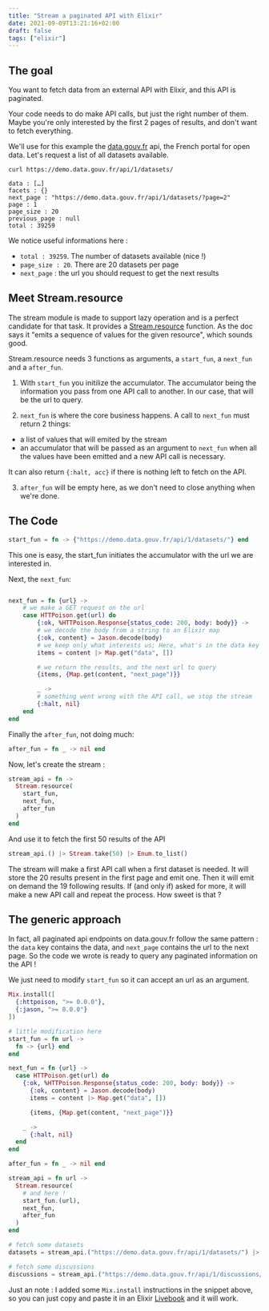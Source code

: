 ```yaml
---
title: "Stream a paginated API with Elixir"
date: 2021-09-09T13:21:16+02:00
draft: false
tags: ["elixir"]
---
```


## The goal

You want to fetch data from an external API with Elixir, and this API is paginated.

Your code needs to do make API calls, but just the right number of them. Maybe you're only interested by the first 2 pages of results, and don't want  to fetch everything.

We'll use for this example the [data.gouv.fr](https://data.gouv.fr) api, the French portal for open data. Let's request a list of all datasets available.

```
curl https://demo.data.gouv.fr/api/1/datasets/

data : […]
facets : {}
next_page : "https://demo.data.gouv.fr/api/1/datasets/?page=2"
page : 1
page_size : 20
previous_page : null
total : 39259
```

We notice useful informations here : 
* `total : 39259`. The number of datasets available (nice !)
* `page_size : 20`. There are 20 datasets per page
* `next_page` : the url you should request to get the next results

## Meet Stream.resource

The stream module is made to support lazy operation and is a perfect candidate for that task. It provides a [Stream.resource]([function](https://hexdocs.pm/elixir/1.12/Stream.html#resource/3)) function. As the doc says it "emits a sequence of values for the given resource", which sounds good.

Stream.resource needs 3 functions as arguments, a `start_fun`, a `next_fun` and a `after_fun`.

1. With `start_fun` you initilize the accumulator. The accumulator being the information you pass from one API call to another. In our case, that will be the url to query.

2. `next_fun` is where the core business happens. A call to `next_fun` must return 2 things:
* a list of values that will emited by the stream
* an accumulator that will be passed as an argument to `next_fun` when all the values have been emitted and a new API call is necessary.

It can also return `{:halt, acc}` if there is nothing left to fetch on the API.

3. `after_fun` will be empty here, as we don't need to close anything when we're done.

## The Code

```elixir
start_fun = fn -> {"https://demo.data.gouv.fr/api/1/datasets/"} end
```
This one is easy, the start_fun initiates the accumulator with the url we are interested in.

Next, the `next_fun`:

```elixir

next_fun = fn {url} ->
    # we make a GET request on the url
    case HTTPoison.get(url) do
        {:ok, %HTTPoison.Response{status_code: 200, body: body}} ->
        # we decode the body from a string to an Elixir map
        {:ok, content} = Jason.decode(body)
        # we keep only what interests us; Here, what's in the data key
        items = content |> Map.get("data", [])

        # we return the results, and the next url to query 
        {items, {Map.get(content, "next_page")}}

        _ ->
        # something went wrong with the API call, we stop the stream
        {:halt, nil}
    end
end

```

Finally the `after_fun`, not doing much:

```elixir
after_fun = fn _ -> nil end
```

Now, let's create the stream :

```elixir
stream_api = fn -> 
  Stream.resource(
    start_fun,
    next_fun,
    after_fun
  )
end
```

And use it to fetch the first 50 results of the API

```elixir
stream_api.() |> Stream.take(50) |> Enum.to_list()
```

The stream will make a first API call when a first dataset is needed. It will store the 20 results present in the first page and emit one. Then it will emit on demand the 19 following results. If (and only if) asked for more, it will make a new API call and repeat the process. How sweet is that ?

## The generic approach
In fact, all paginated api endpoints on data.gouv.fr follow the same pattern : the `data` key contains the data, and `next_page` contains the url to the next page. So the code we wrote is ready to query any paginated information on the API !

We just need to modify `start_fun` so it can accept an url as an argument.

```elixir
Mix.install([
  {:httpoison, ">= 0.0.0"},
  {:jason, ">= 0.0.0"}
])

# little modification here
start_fun = fn url -> 
  fn -> {url} end
end

next_fun = fn {url} ->
  case HTTPoison.get(url) do
    {:ok, %HTTPoison.Response{status_code: 200, body: body}} ->
      {:ok, content} = Jason.decode(body)
      items = content |> Map.get("data", [])

      {items, {Map.get(content, "next_page")}}

    _ ->
      {:halt, nil}
  end
end

after_fun = fn _ -> nil end

stream_api = fn url ->
  Stream.resource(
    # and here !
    start_fun.(url),
    next_fun,
    after_fun
  )
end

# fetch some datasets
datasets = stream_api.("https://demo.data.gouv.fr/api/1/datasets/") |> Stream.take(50) |> Enum.to_list()

# fetch some discussions
discussions = stream_api.("https://demo.data.gouv.fr/api/1/discussions/") |> Stream.take(50) |> Enum.to_list()
```

Just an note : I added some `Mix.install` instructions in the snippet above, so you can just copy and paste it in an Elixir [Livebook](https://github.com/livebook-dev/livebook) and it will work.